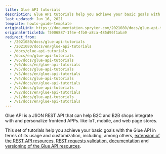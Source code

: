 ```yaml
---
title: Glue API tutorials
description: Glue API tutorials help you achieve your basic goals with the Glue API in terms of its usage and customization
last_updated: Jun 16, 2021
template: howto-guide-template
originalLink: https://documentation.spryker.com/2021080/docs/glue-api-tutorials
originalArticleId: f5006887-1f4e-4fb0-a8ca-485d96f1aba9
redirect_from:
  - /2021080/docs/glue-api-tutorials
  - /2021080/docs/en/glue-api-tutorials
  - /docs/glue-api-tutorials
  - /docs/en/glue-api-tutorials
  - /v6/docs/glue-api-tutorials
  - /v6/docs/en/glue-api-tutorials
  - /v5/docs/glue-api-tutorials
  - /v5/docs/en/glue-api-tutorials
  - /v4/docs/glue-api-tutorials
  - /v4/docs/en/glue-api-tutorials
  - /v2/docs/glue-api-tutorials
  - /v2/docs/en/glue-api-tutorials
  - /v1/docs/glue-api-tutorials
  - /v1/docs/en/glue-api-tutorials
---
```


Glue API is a JSON REST API that can help B2C and B2B shops integrate with and personalize frontend APPs. like IoT, mobile, and web page stores.

This set of tutorials help you achieve your basic goals with the Glue API in terms of its usage and customization, including, among others, [extension of the REST API resources](/docs/docs/scos/dev/glue-api-guides/{{page.version}}/glue-api-tutorials/extend-a-rest-api-resource.html), [REST requests validation](/docs/docs/scos/dev/glue-api-guides/{{page.version}}/glue-api-tutorials/validate-rest-request-format.html), [documentation](/docs/scos/dev/glue-api-guides/{{page.version}}/glue-api-tutorials/documenting-glue-api-resources.html) and [versioning of the Glue API resources](/docs/docs/scos/dev/glue-api-guides/{{page.version}}/glue-api-tutorials/implement-versioning-for-rest-api-resources.html).
